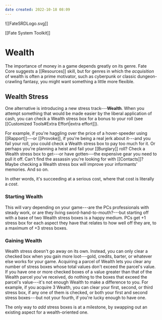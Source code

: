 ```yaml
---
date created: 2022-10-18 08:09
---
```


![[FateSRDLogo.svg]]

[[Fate System Toolkit]]

# Wealth

The importance of money in a game depends greatly on its genre. Fate Core suggests a [[Resources]] skill, but for genres in which the _acquisition_ of wealth is often a prime motivator, such as cyberpunk or classic dungeon-crawling fantasy, you might want something a little more flexible.

## Wealth Stress

One alternative is introducing a new stress track---**Wealth**. When you attempt something that would be made easier by the liberal application of cash, you can check a Wealth stress box for a bonus to your roll (see [[Customized Tools#Extra Effort|extra effort]]).

For example, if you're haggling over the price of a hover-speeder using [[Rapport]]---or [[Provoke]], if you're being a real jerk about it---and you fail your roll, you could check a Wealth stress box to pay too much for it. Or perhaps you're planning a heist and fail your [[Burglary]] roll? Check a Wealth stress box to get---or have gotten---the expensive gear you need to pull it off. Can't find the assassin you're looking for with [[Contacts]]? Maybe checking a Wealth stress box will improve your informants' memories. And so on. 

In other words, it's succeeding at a serious cost, where that cost is literally a _cost_.

### Starting Wealth

This will vary depending on your game---are the PCs professionals with steady work, or are they living sword-hand-to-mouth?---but starting off with a base of two Wealth stress boxes is a happy medium. PCs get +1 stress box for each aspect they have that relates to how well off they are, to a maximum of +3 stress boxes.

### Gaining Wealth

Wealth stress doesn't go away on its own. Instead, you can only clear a checked box when you gain more loot---gold, credits, barter, or whatever else works for your game. Acquiring a parcel of Wealth lets you clear any number of stress boxes whose total values don't exceed the parcel's value. If you have one or more checked boxes of a value greater than that of the Wealth parcel you've received, do nothing to the boxes that exceed the parcel's value---it's not enough Wealth to make a difference to you. For example, if you acquire 3 Wealth, you can clear your first, second, or third stress box, if any one of them is checked, or both your first and second stress boxes---but not your fourth, if you're lucky enough to have one.

The only way to _add_ stress boxes is at a milestone, by swapping out an existing aspect for a wealth-oriented one.

